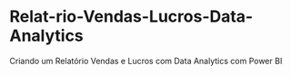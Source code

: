 # Relat-rio-Vendas-Lucros-Data-Analytics
Criando um Relatório Vendas e Lucros com Data Analytics com Power BI
